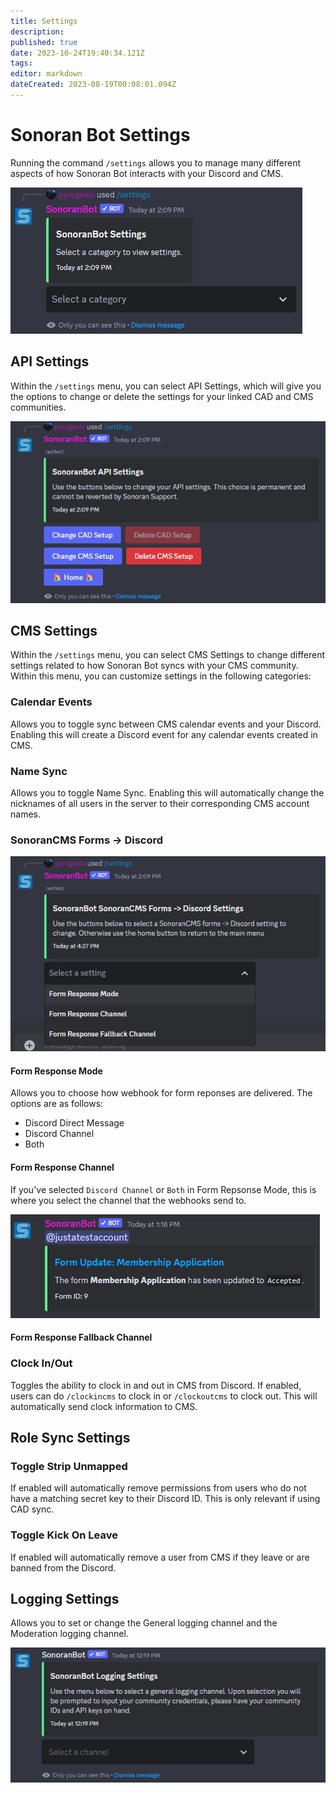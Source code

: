```yaml
---
title: Settings
description: 
published: true
date: 2023-10-24T19:40:34.121Z
tags: 
editor: markdown
dateCreated: 2023-08-19T00:08:01.094Z
---
```


# Sonoran Bot Settings

Running the command `/settings` allows you to manage many different aspects of how Sonoran Bot interacts with your Discord and CMS.

![bot_settings.png](/tutorials/getting-started/community-management/bot_settings.png)

## API Settings

Within the `/settings` menu, you can select API Settings, which will give you the options to change or delete the settings for your linked CAD and CMS communities.

![bot_apisettings.png](/tutorials/getting-started/community-management/bot_apisettings.png)

## CMS Settings

Within the `/settings` menu, you can select CMS Settings to change different settings related to how Sonoran Bot syncs with your CMS community. Within this menu, you can customize settings in the following categories:

### Calendar Events

Allows you to toggle sync between CMS calendar events and your Discord. Enabling this will create a Discord event for any calendar events created in CMS.

### Name Sync

Allows you to toggle Name Sync. Enabling this will automatically change the nicknames of all users in the server to their corresponding CMS account names.

### SonoranCMS Forms -> Discord

![bot_cmsformsdiscord.png](/tutorials/getting-started/community-management/bot_cmsformsdiscord.png)

#### Form Response Mode

Allows you to choose how webhook for form reponses are delivered. The options are as follows:
- Discord Direct Message
- Discord Channel
- Both

#### Form Response Channel

If you've selected `Discord Channel` or `Both` in Form Repsonse Mode, this is where you select the channel that the webhooks send to.

![bot_formresponsemsg.png](/tutorials/getting-started/community-management/bot_formresponsemsg.png)

#### Form Response Fallback Channel

### Clock In/Out

Toggles the ability to clock in and out in CMS from Discord. If enabled, users can do `/clockincms` to clock in or `/clockoutcms` to clock out. This will automatically send clock information to CMS.

## Role Sync Settings

### Toggle Strip Unmapped
If enabled will automatically remove permissions from users who do not have a matching secret key to their Discord ID. This is only relevant if using CAD sync.
### Toggle Kick On Leave 
If enabled will automatically remove a user from CMS if they leave or are banned from the Discord.

## Logging Settings

Allows you to set or change the General logging channel and the Moderation logging channel.

![bot_setloggingchannel.png](/tutorials/getting-started/community-management/moderation/bot_setloggingchannel.png)
